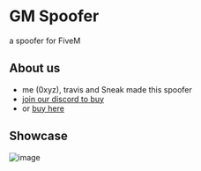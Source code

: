 # GM Spoofer
a spoofer for FiveM

## About us
- me (0xyz), travis and Sneak made this spoofer
- [join our discord to buy](https://discord.gg/PgDKUXBYCY)
- or [buy here](https://gbmarket.mysellauth.com/product/spoofer-1-month)

## Showcase
![image](https://github.com/user-attachments/assets/873e5313-2791-46bc-8a46-e77c32092fc4)
